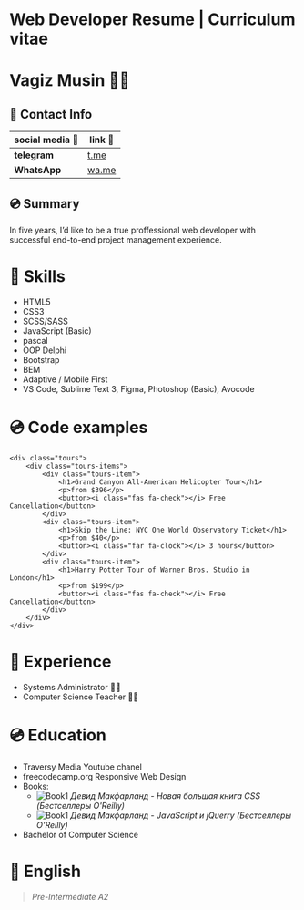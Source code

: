 # Web Developer Resume | Curriculum vitae

# Vagiz Musin :frowning_man:

## :dvd: Contact Info

| social media :speech_balloon: | link :link:                        |
| ----------------------------- | ---------------------------------- |
| **telegram**                  | [t.me](https://t.me/dVagiz)        |
| **WhatsApp**                  | [wa.me](https://wa.me/77715264644) |

## :cd: Summary

In five years, I’d like to be a true proffessional web developer with successful end-to-end project management experience.

# :dvd: Skills

- HTML5
- CSS3
- SCSS/SASS
- JavaScript (Basic)
- pascal
- OOP Delphi
- Bootstrap
- BEM
- Adaptive / Mobile First
- VS Code, Sublime Text 3, Figma, Photoshop (Basic), Avocode

# :cd: Code examples

```
<div class="tours">
    <div class="tours-items">
        <div class="tours-item">
            <h1>Grand Canyon All-American Helicopter Tour</h1>
            <p>from $396</p>
            <button><i class="fas fa-check"></i> Free Cancellation</button>
        </div>
        <div class="tours-item">
            <h1>Skip the Line: NYC One World Observatory Ticket</h1>
            <p>from $40</p>
            <button><i class="far fa-clock"></i> 3 hours</button>
        </div>
        <div class="tours-item">
            <h1>Harry Potter Tour of Warner Bros. Studio in London</h1>
            <p>from $199</p>
            <button><i class="fas fa-check"></i> Free Cancellation</button>
        </div>
    </div>
</div>
```

# :dvd: Experience

- Systems Administrator :technologist:
- Computer Science Teacher :man_teacher:

# :cd: Education

- Traversy Media Youtube chanel
- freecodecamp.org Responsive Web Design
- Books:
  - ![Book1](https://i.ibb.co/Wsp3phg/csssss3.jpg)
    _Девид Макфарланд - Новая большая книга CSS (Бестселлеры O'Reilly)_
  - ![Book1](https://i.ibb.co/RgBkM8Q/JSSSSS3-copy.jpg)
    _Девид Макфарланд - JavaScript и jQuerry (Бестселлеры O'Reilly)_
- Bachelor of Computer Science

# :dvd: English

> _Pre-Intermediate A2_
